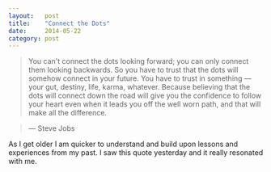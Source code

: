 ```yaml
---
layout:   post
title:    "Connect the Dots"
date:     2014-05-22
category: post
---
```


> You can't connect the dots looking forward; you can only connect them looking backwards. So you have to trust that the dots will somehow connect in your future. You have to trust in something — your gut, destiny, life, karma, whatever. Because believing that the dots will connect down the road will give you the confidence to follow your heart even when it leads you off the well worn path, and that will make all the difference.

> — Steve Jobs

As I get older I am quicker to understand and build upon lessons and experiences from my past. I saw this quote yesterday and it really resonated with me.